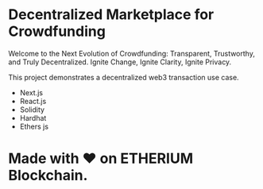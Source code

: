 # Decentralized Marketplace for Crowdfunding 


Welcome to the Next Evolution of Crowdfunding: Transparent, Trustworthy, and Truly Decentralized. Ignite Change, Ignite Clarity, Ignite Privacy.

This project demonstrates a decentralized web3 transaction use case.

- Next.js
- React.js
- Solidity
- Hardhat
- Ethers js

# Made with ❤️ on ETHERIUM Blockchain.